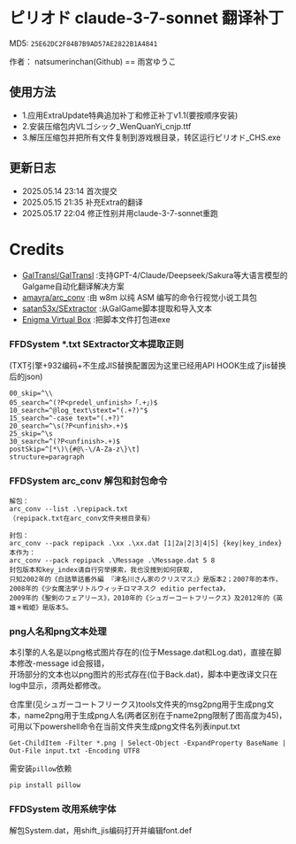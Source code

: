 # ピリオド claude-3-7-sonnet 翻译补丁

MD5: `25E62DC2F84B7B9AD57AE2822B1A4841`

作者： natsumerinchan(Github) == 雨宮ゆうこ

## 使用方法
- 1.应用ExtraUpdate特典追加补丁和修正补丁v1.1(要按顺序安装)
- 2.安装压缩包内VLゴシック_WenQuanYi_cnjp.ttf
- 3.解压压缩包并把所有文件复制到游戏根目录，转区运行ピリオド_CHS.exe

## 更新日志
- 2025.05.14 23:14 首次提交
- 2025.05.15 21:35 补充Extra的翻译
- 2025.05.17 22:04 修正性别并用claude-3-7-sonnet重跑

# Credits

- [GalTransl/GalTransl](https://github.com/GalTransl/GalTransl.git) :支持GPT-4/Claude/Deepseek/Sakura等大语言模型的Galgame自动化翻译解决方案
- [amayra/arc_conv](https://github.com/amayra/arc_conv.git) :由 w8m 以纯 ASM 编写的命令行视觉小说工具包
- [satan53x/SExtractor](https://github.com/satan53x/SExtractor.git) :从GalGame脚本提取和导入文本
- [Enigma Virtual Box](https://enigmaprotector.com/assets/files/enigmavb.exe) :把脚本文件打包进exe

### FFDSystem *.txt SExtractor文本提取正则

(TXT引擎+932编码+不生成JIS替换配置因为这里已经用API HOOK生成了jis替换后的json)

```
00_skip=^\\
05_search=^(?P<predel_unfinish>「.+」)$
10_search=^@log_text\stext="(.+?)"$
15_search=^-case text="(.+?)"
20_search=^\s(?P<unfinish>.+)$
25_skip=^\s
30_search=^(?P<unfinish>.+)$
postSkip=^[*\)\{#@\-\/A-Za-z\}\t]
structure=paragraph
```

### FFDSystem arc_conv 解包和封包命令

```
解包：
arc_conv --list .\repipack.txt
（repipack.txt在arc_conv文件夹根目录有）

封包：
arc_conv --pack repipack .\xx .\xx.dat [1|2a|2|3|4|5] {key|key_index}
本作为：
arc_conv --pack repipack .\Message .\Message.dat 5 8
封包版本和key_index请自行穷举摸索，我也没搜到如何获取,
只知2002年的《白詰草話番外編 『津名川さん家のクリスマス』》是版本2；2007年的本作，
2008年的《少女魔法学リトルウィッチロマネスク editio perfecta》，
2009年的《聖剣のフェアリース》，2010年的《シュガーコートフリークス》及2012年的《英雄＊戦姫》是版本5。

```

### png人名和png文本处理
本引擎的人名是以png格式图片存在的(位于Message.dat和Log.dat)，直接在脚本修改-message id会报错，<br>
开场部分的文本也以png图片的形式存在(位于Back.dat)，脚本中更改译文只在log中显示，须两处都修改。

仓库里(见シュガーコートフリークス)tools文件夹的msg2png用于生成png文本，name2png用于生成png人名(两者区别在于name2png限制了图高度为45)，<br>
可用以下powershell命令在当前文件夹生成png文件名列表input.txt
```
Get-ChildItem -Filter *.png | Select-Object -ExpandProperty BaseName | Out-File input.txt -Encoding UTF8
```

需安装`pillow`依赖
```
pip install pillow
```

### FFDSystem 改用系统字体
解包System.dat，用shift_jis编码打开并编辑font.def
